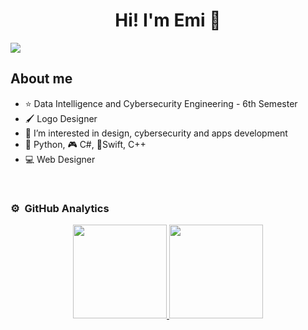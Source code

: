 <h1 align="center">Hi! I'm <a>Emi</a> 👋</h1>
<img src="https://imgur.com/hC1lxMc.png">

<br>

## About me

- ⭐ Data Intelligence and Cybersecurity Engineering - 6th Semester
- 🖌️ Logo Designer
- 🎥 I’m interested in design, cybersecurity and apps development
- 🐍 Python, 🎮 C#, 📱Swift, C++
- 💻 Web Designer


<br>

### ⚙️ &nbsp;GitHub Analytics

<p align="center">
<a href="https://github.com/YaelSalinasLoz">
  <img height="150em" src="https://github-readme-stats-eight-theta.vercel.app/api?username=YaelSalinasLoz&show_icons=true&theme=algolia&include_all_commits=true&count_private=true"/>
  <img height="150em" src="https://github-readme-stats-eight-theta.vercel.app/api/top-langs/?username=YaelSalinasLoz&layout=compact&langs_count=8&theme=algolia"/>
</a>
</p>
